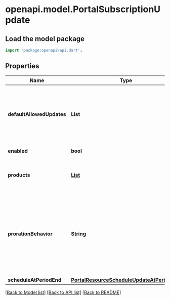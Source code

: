 # openapi.model.PortalSubscriptionUpdate

## Load the model package
```dart
import 'package:openapi/api.dart';
```

## Properties
Name | Type | Description | Notes
------------ | ------------- | ------------- | -------------
**defaultAllowedUpdates** | **List<String>** | The types of subscription updates that are supported for items listed in the `products` attribute. When empty, subscriptions are not updateable. | [default to const []]
**enabled** | **bool** | Whether the feature is enabled. | 
**products** | [**List<PortalSubscriptionUpdateProduct>**](PortalSubscriptionUpdateProduct.md) | The list of up to 10 products that support subscription updates. | [optional] [default to const []]
**prorationBehavior** | **String** | Determines how to handle prorations resulting from subscription updates. Valid values are `none`, `create_prorations`, and `always_invoice`. Defaults to a value of `none` if you don't set it during creation. | 
**scheduleAtPeriodEnd** | [**PortalResourceScheduleUpdateAtPeriodEnd**](PortalResourceScheduleUpdateAtPeriodEnd.md) |  | 

[[Back to Model list]](../README.md#documentation-for-models) [[Back to API list]](../README.md#documentation-for-api-endpoints) [[Back to README]](../README.md)


